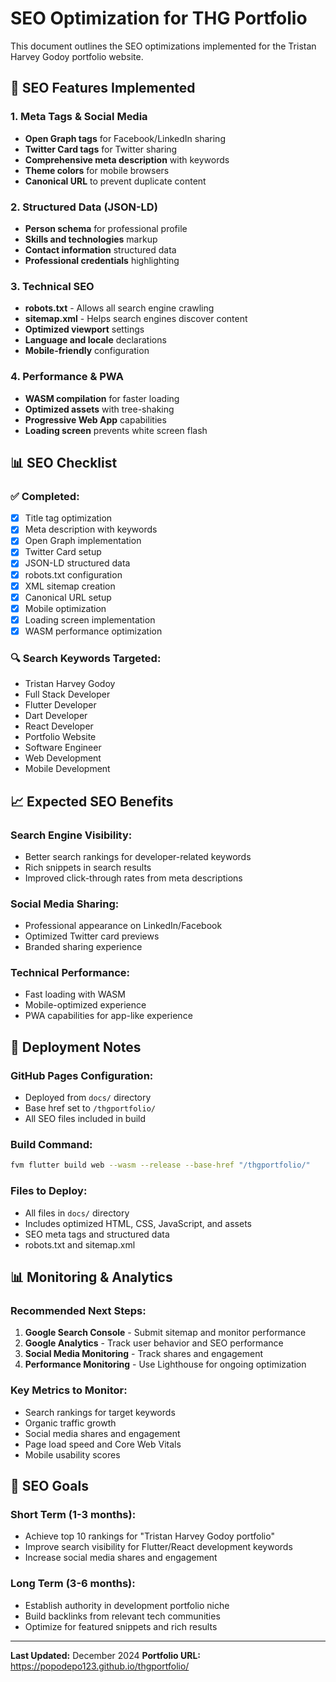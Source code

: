 # SEO Optimization for THG Portfolio

This document outlines the SEO optimizations implemented for the Tristan Harvey Godoy portfolio website.

## 🚀 SEO Features Implemented

### 1. **Meta Tags & Social Media**
- **Open Graph tags** for Facebook/LinkedIn sharing
- **Twitter Card tags** for Twitter sharing
- **Comprehensive meta description** with keywords
- **Theme colors** for mobile browsers
- **Canonical URL** to prevent duplicate content

### 2. **Structured Data (JSON-LD)**
- **Person schema** for professional profile
- **Skills and technologies** markup
- **Contact information** structured data
- **Professional credentials** highlighting

### 3. **Technical SEO**
- **robots.txt** - Allows all search engine crawling
- **sitemap.xml** - Helps search engines discover content
- **Optimized viewport** settings
- **Language and locale** declarations
- **Mobile-friendly** configuration

### 4. **Performance & PWA**
- **WASM compilation** for faster loading
- **Optimized assets** with tree-shaking
- **Progressive Web App** capabilities
- **Loading screen** prevents white screen flash

## 📊 SEO Checklist

### ✅ Completed:
- [x] Title tag optimization
- [x] Meta description with keywords
- [x] Open Graph implementation
- [x] Twitter Card setup
- [x] JSON-LD structured data
- [x] robots.txt configuration
- [x] XML sitemap creation
- [x] Canonical URL setup
- [x] Mobile optimization
- [x] Loading screen implementation
- [x] WASM performance optimization

### 🔍 Search Keywords Targeted:
- Tristan Harvey Godoy
- Full Stack Developer
- Flutter Developer
- Dart Developer
- React Developer
- Portfolio Website
- Software Engineer
- Web Development
- Mobile Development

## 📈 Expected SEO Benefits

### **Search Engine Visibility:**
- Better search rankings for developer-related keywords
- Rich snippets in search results
- Improved click-through rates from meta descriptions

### **Social Media Sharing:**
- Professional appearance on LinkedIn/Facebook
- Optimized Twitter card previews
- Branded sharing experience

### **Technical Performance:**
- Fast loading with WASM
- Mobile-optimized experience
- PWA capabilities for app-like experience

## 🔧 Deployment Notes

### **GitHub Pages Configuration:**
- Deployed from `docs/` directory
- Base href set to `/thgportfolio/`
- All SEO files included in build

### **Build Command:**
```bash
fvm flutter build web --wasm --release --base-href "/thgportfolio/"
```

### **Files to Deploy:**
- All files in `docs/` directory
- Includes optimized HTML, CSS, JavaScript, and assets
- SEO meta tags and structured data
- robots.txt and sitemap.xml

## 📊 Monitoring & Analytics

### **Recommended Next Steps:**
1. **Google Search Console** - Submit sitemap and monitor performance
2. **Google Analytics** - Track user behavior and SEO performance
3. **Social Media Monitoring** - Track shares and engagement
4. **Performance Monitoring** - Use Lighthouse for ongoing optimization

### **Key Metrics to Monitor:**
- Search rankings for target keywords
- Organic traffic growth
- Social media shares and engagement
- Page load speed and Core Web Vitals
- Mobile usability scores

## 🎯 SEO Goals

### **Short Term (1-3 months):**
- Achieve top 10 rankings for "Tristan Harvey Godoy portfolio"
- Improve search visibility for Flutter/React development keywords
- Increase social media shares and engagement

### **Long Term (3-6 months):**
- Establish authority in development portfolio niche
- Build backlinks from relevant tech communities
- Optimize for featured snippets and rich results

---

**Last Updated:** December 2024
**Portfolio URL:** https://popodepo123.github.io/thgportfolio/
